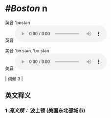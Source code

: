 # ***\#Boston*** n
英音 'bɒstən  
英音
<audio src="./media/Boston-B.aac" controls="controls"></audio>

美音 'bɔːstənˌ 'bɑːstən  
美音
<audio src="./media/Boston.aac" controls="controls"></audio>



| 词频 3 |  

英文释义
---
### 1.*高义频：* **波士顿 (美国东北部城市)**  


